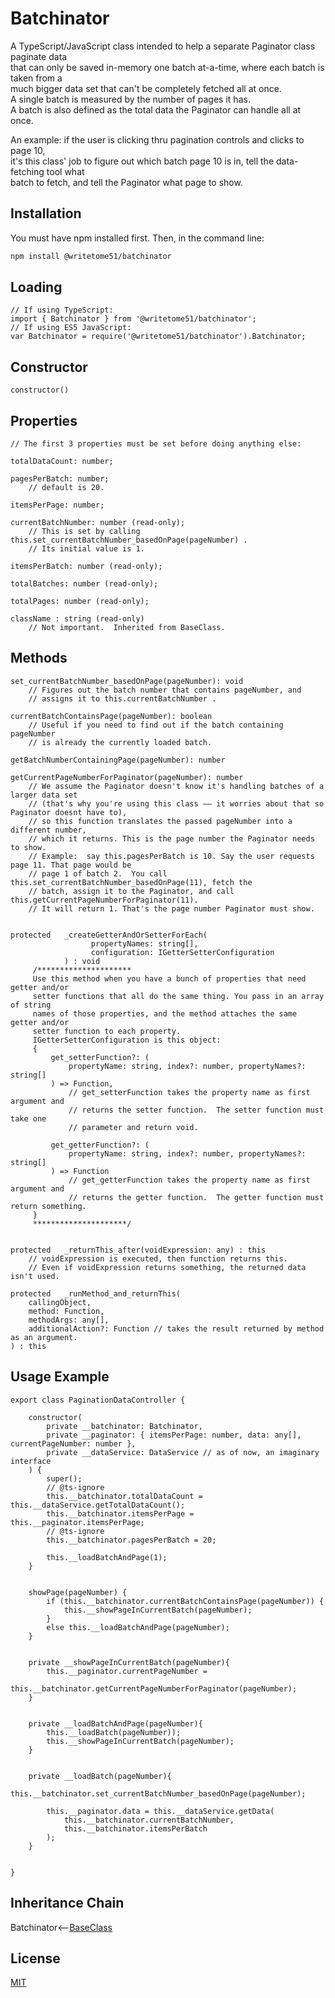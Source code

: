 # Batchinator

A TypeScript/JavaScript class intended to help a separate Paginator class paginate data  
that can only be saved in-memory one batch at-a-time, where each batch is taken from a  
much bigger data set that can't be completely fetched all at once.  
A single batch is measured by the number of pages it has.  
A batch is also defined as the total data the Paginator can handle all at once.

An example: if the user is clicking thru pagination controls and clicks to page 10,  
it's this class' job to figure out which batch page 10 is in, tell the data-fetching tool what  
batch to fetch, and tell the Paginator what page to show.

## Installation

You must have npm installed first.  Then, in the command line:

```bash
npm install @writetome51/batchinator
```

## Loading

```
// If using TypeScript:
import { Batchinator } from '@writetome51/batchinator';
// If using ES5 JavaScript:
var Batchinator = require('@writetome51/batchinator').Batchinator;
```   

## Constructor

```
constructor()
```

## Properties
```
// The first 3 properties must be set before doing anything else:

totalDataCount: number;

pagesPerBatch: number;
    // default is 20.
    
itemsPerPage: number;

currentBatchNumber: number (read-only);
    // This is set by calling this.set_currentBatchNumber_basedOnPage(pageNumber) .
    // Its initial value is 1.

itemsPerBatch: number (read-only);

totalBatches: number (read-only);

totalPages: number (read-only);

className : string (read-only)
    // Not important.  Inherited from BaseClass.
```

## Methods
```
set_currentBatchNumber_basedOnPage(pageNumber): void
    // Figures out the batch number that contains pageNumber, and
    // assigns it to this.currentBatchNumber .

currentBatchContainsPage(pageNumber): boolean
    // Useful if you need to find out if the batch containing pageNumber 
    // is already the currently loaded batch.

getBatchNumberContainingPage(pageNumber): number

getCurrentPageNumberForPaginator(pageNumber): number
    // We assume the Paginator doesn't know it's handling batches of a larger data set
    // (that's why you're using this class —— it worries about that so Paginator doesnt have to), 
    // so this function translates the passed pageNumber into a different number, 
    // which it returns. This is the page number the Paginator needs to show.
    // Example:  say this.pagesPerBatch is 10. Say the user requests page 11. That page would be 
    // page 1 of batch 2.  You call this.set_currentBatchNumber_basedOnPage(11), fetch the 
    // batch, assign it to the Paginator, and call this.getCurrentPageNumberForPaginator(11). 
    // It will return 1. That's the page number Paginator must show.
	

protected   _createGetterAndOrSetterForEach(
                  propertyNames: string[],
                  configuration: IGetterSetterConfiguration
            ) : void
     /*********************
     Use this method when you have a bunch of properties that need getter and/or 
     setter functions that all do the same thing. You pass in an array of string 
     names of those properties, and the method attaches the same getter and/or 
     setter function to each property.
     IGetterSetterConfiguration is this object:
     {
         get_setterFunction?: (
             propertyName: string, index?: number, propertyNames?: string[]
         ) => Function,
             // get_setterFunction takes the property name as first argument and 
             // returns the setter function.  The setter function must take one 
             // parameter and return void.
     
         get_getterFunction?: (
             propertyName: string, index?: number, propertyNames?: string[]
         ) => Function
             // get_getterFunction takes the property name as first argument and 
             // returns the getter function.  The getter function must return something.
     }
     *********************/ 
   
   
protected   _returnThis_after(voidExpression: any) : this
    // voidExpression is executed, then function returns this.
    // Even if voidExpression returns something, the returned data isn't used.

protected   _runMethod_and_returnThis(
    callingObject, 
    method: Function, 
    methodArgs: any[], 
    additionalAction?: Function // takes the result returned by method as an argument.
) : this
```   

## Usage Example

```
export class PaginationDataController {

    constructor(
        private __batchinator: Batchinator,
        private __paginator: { itemsPerPage: number, data: any[], currentPageNumber: number },
        private __dataService: DataService // as of now, an imaginary interface
    ) {
        super();
        // @ts-ignore
        this.__batchinator.totalDataCount = this.__dataService.getTotalDataCount();
        this.__batchinator.itemsPerPage = this.__paginator.itemsPerPage;
        // @ts-ignore
        this.__batchinator.pagesPerBatch = 20;

        this.__loadBatchAndPage(1);
	}


	showPage(pageNumber) {
		if (this.__batchinator.currentBatchContainsPage(pageNumber)) {
			this.__showPageInCurrentBatch(pageNumber);
		}
		else this.__loadBatchAndPage(pageNumber);
	}


	private __showPageInCurrentBatch(pageNumber){
		this.__paginator.currentPageNumber = 
			this.__batchinator.getCurrentPageNumberForPaginator(pageNumber);
	}


	private __loadBatchAndPage(pageNumber){
		this.__loadBatch(pageNumber));
		this.__showPageInCurrentBatch(pageNumber);
	}


	private __loadBatch(pageNumber){
		this.__batchinator.set_currentBatchNumber_basedOnPage(pageNumber);

		this.__paginator.data = this.__dataService.getData(
			this.__batchinator.currentBatchNumber,
			this.__batchinator.itemsPerBatch
		);
	}


}
```

## Inheritance Chain

Batchinator<--[BaseClass](https://github.com/writetome51/typescript-base-class#baseclass)


## License
[MIT](https://choosealicense.com/licenses/mit/)